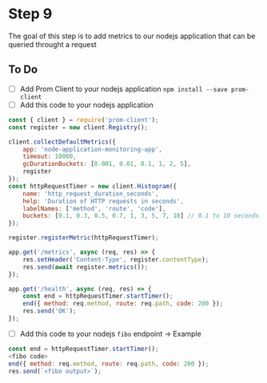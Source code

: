 # Step 9

The goal of this step is to add metrics to our nodejs application that can be queried throught a request

## To Do

- [ ] Add Prom Client to your nodejs application `npm install --save prom-client`
- [ ] Add this code to your nodejs application

```js
const { client } = require('prom-client');
const register = new client.Registry();

client.collectDefaultMetrics({
    app: 'node-application-monitoring-app',
    timeout: 10000,
    gcDurationBuckets: [0.001, 0.01, 0.1, 1, 2, 5],
    register
});
const httpRequestTimer = new client.Histogram({
    name: 'http_request_duration_seconds',
    help: 'Duration of HTTP requests in seconds',
    labelNames: ['method', 'route', 'code'],
    buckets: [0.1, 0.3, 0.5, 0.7, 1, 3, 5, 7, 10] // 0.1 to 10 seconds
});

register.registerMetric(httpRequestTimer);

app.get('/metrics', async (req, res) => {
    res.setHeader('Content-Type', register.contentType);
    res.send(await register.metrics());
});

app.get('/health', async (req, res) => {
    const end = httpRequestTimer.startTimer();
    end({ method: req.method, route: req.path, code: 200 });
    res.send('OK');
});
```

- [ ] Add this code to your nodejs `fibo` endpoint -> Example

```js
const end = httpRequestTimer.startTimer();
<fibo code>
end({ method: req.method, route: req.path, code: 200 });
res.send(`<fibo output>`);
```
